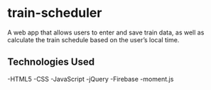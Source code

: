 # train-scheduler
A web app that allows users to enter and save train data, as well as calculate the train schedule based on the user’s local time.

## Technologies Used
  -HTML5
  -CSS
  -JavaScript
  -jQuery
  -Firebase
  -moment.js
